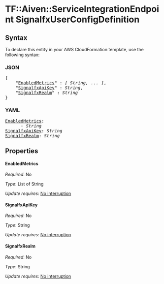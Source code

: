 # TF::Aiven::ServiceIntegrationEndpoint SignalfxUserConfigDefinition

## Syntax

To declare this entity in your AWS CloudFormation template, use the following syntax:

### JSON

<pre>
{
    "<a href="#enabledmetrics" title="EnabledMetrics">EnabledMetrics</a>" : <i>[ String, ... ]</i>,
    "<a href="#signalfxapikey" title="SignalfxApiKey">SignalfxApiKey</a>" : <i>String</i>,
    "<a href="#signalfxrealm" title="SignalfxRealm">SignalfxRealm</a>" : <i>String</i>
}
</pre>

### YAML

<pre>
<a href="#enabledmetrics" title="EnabledMetrics">EnabledMetrics</a>: <i>
      - String</i>
<a href="#signalfxapikey" title="SignalfxApiKey">SignalfxApiKey</a>: <i>String</i>
<a href="#signalfxrealm" title="SignalfxRealm">SignalfxRealm</a>: <i>String</i>
</pre>

## Properties

#### EnabledMetrics

_Required_: No

_Type_: List of String

_Update requires_: [No interruption](https://docs.aws.amazon.com/AWSCloudFormation/latest/UserGuide/using-cfn-updating-stacks-update-behaviors.html#update-no-interrupt)

#### SignalfxApiKey

_Required_: No

_Type_: String

_Update requires_: [No interruption](https://docs.aws.amazon.com/AWSCloudFormation/latest/UserGuide/using-cfn-updating-stacks-update-behaviors.html#update-no-interrupt)

#### SignalfxRealm

_Required_: No

_Type_: String

_Update requires_: [No interruption](https://docs.aws.amazon.com/AWSCloudFormation/latest/UserGuide/using-cfn-updating-stacks-update-behaviors.html#update-no-interrupt)

